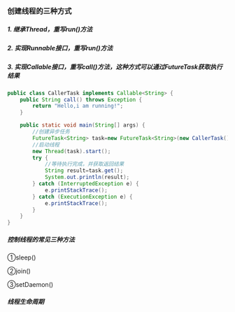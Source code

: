 ### 创建线程的三种方式

##### 1. 继承Thread，重写run()方法

##### 2. 实现Runnable接口，重写run()方法

##### 3. 实现Callable接口，重写call()方法，这种方式可以通过FutureTask获取执行结果

```java
public class CallerTask implements Callable<String> {
    public String call() throws Exception {
        return "Hello,i am running!";
    }

    public static void main(String[] args) {
        //创建异步任务
        FutureTask<String> task=new FutureTask<String>(new CallerTask());
        //启动线程
        new Thread(task).start();
        try {
            //等待执行完成，并获取返回结果
            String result=task.get();
            System.out.println(result);
        } catch (InterruptedException e) {
            e.printStackTrace();
        } catch (ExecutionException e) {
            e.printStackTrace();
        }
    }
}
```

##### 控制线程的常见三种方法

①sleep()

②join()

③setDaemon()

##### 线程生命周期

